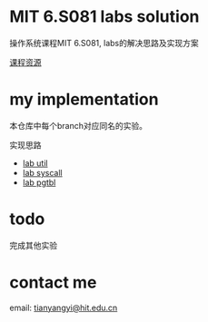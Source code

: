 # MIT 6.S081 labs solution

操作系统课程MIT 6.S081, labs的解决思路及实现方案


<a href="
https://pdos.csail.mit.edu/6.828/2020/schedule.html">课程资源</a>

# my implementation

本仓库中每个branch对应同名的实验。

实现思路

- <a href="https://t1anyang.github.io/2022/09/26/MIT-6-S081-lab-util/">lab util</a>
- <a href="https://t1anyang.github.io/2022/09/26/MIT-6-S081-lab-syscall/">lab syscall</a>
- <a href="https://t1anyang.github.io/2022/10/19/MIT-6-S081-lab-pgtbl/">lab pgtbl</a>

# todo

完成其他实验

# contact me

email: tianyangyi@hit.edu.cn
